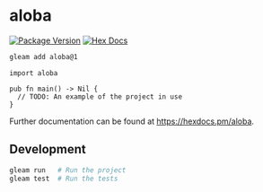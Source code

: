 # aloba

[![Package Version](https://img.shields.io/hexpm/v/aloba)](https://hex.pm/packages/aloba)
[![Hex Docs](https://img.shields.io/badge/hex-docs-ffaff3)](https://hexdocs.pm/aloba/)

```sh
gleam add aloba@1
```
```gleam
import aloba

pub fn main() -> Nil {
  // TODO: An example of the project in use
}
```

Further documentation can be found at <https://hexdocs.pm/aloba>.

## Development

```sh
gleam run   # Run the project
gleam test  # Run the tests
```
